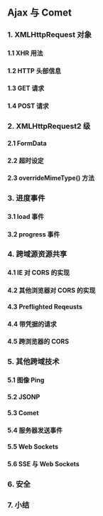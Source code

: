 ## Ajax 与 Comet

### 1. XMLHttpRequest 对象

#### 1.1 XHR 用法

#### 1.2 HTTP 头部信息

#### 1.3 GET 请求

#### 1.4 POST 请求

### 2. XMLHttpRequest2 级

#### 2.1 FormData

#### 2.2 超时设定

#### 2.3 overrideMimeType() 方法

### 3. 进度事件

#### 3.1 load 事件

#### 3.2 progress 事件

### 4. 跨域源资源共享

#### 4.1 IE 对 CORS 的实现

#### 4.2 其他浏览器对 CORS 的实现

#### 4.3 Preflighted Reqeusts

#### 4.4 带凭据的请求

#### 4.5 跨浏览器的 CORS

### 5. 其他跨域技术

#### 5.1 图像 Ping

#### 5.2 JSONP

#### 5.3 Comet

#### 5.4 服务器发送事件

#### 5.5 Web Sockets

#### 5.6 SSE 与 Web Sockets

### 6. 安全

### 7. 小结